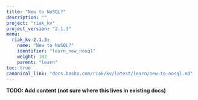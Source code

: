 ```yaml
---
title: "New to NoSQL?"
description: ""
project: "riak_kv"
project_version: "2.1.3"
menu:
  riak_kv-2.1.3:
    name: "New to NoSQL?"
    identifier: "learn_new_nosql"
    weight: 102
    parent: "learn"
toc: true
canonical_link: "docs.basho.com/riak/kv/latest/learn/new-to-nosql.md"
---
```


**TODO: Add content (not sure where this lives in existing docs)**
